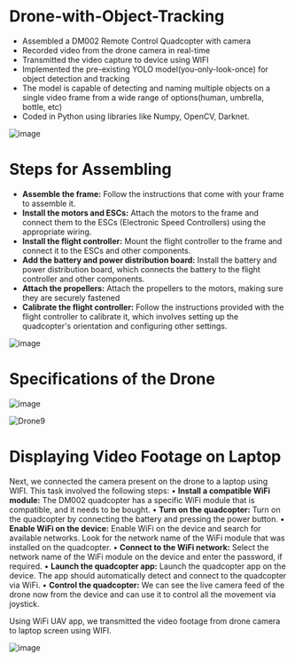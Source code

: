 # Drone-with-Object-Tracking
- Assembled a DM002 Remote Control Quadcopter with camera
- Recorded video from the drone camera in real-time
- Transmitted the video capture to device using WIFI
- Implemented the pre-existing YOLO model(you-only-look-once) for object detection and tracking
- The model is capable of detecting and naming multiple objects on a single video frame from a wide range of options(human, umbrella, bottle, etc)
- Coded in Python using libraries like Numpy, OpenCV, Darknet.

![image](https://github.com/JFM269/Object-Detection-by-Drones-using-Deep-Learning/assets/87769268/ca2829e6-5e75-476d-a97d-6d93f7a091d0)

# Steps for Assembling
-	<b>Assemble the frame:</b> Follow the instructions that come with your frame to assemble it.
-	<b>Install the motors and ESCs:</b> Attach the motors to the frame and connect them to the ESCs (Electronic Speed Controllers) using the appropriate wiring.
-	<b>Install the flight controller:</b> Mount the flight controller to the frame and connect it to the ESCs and other components.
-	<b>Add the battery and power distribution board:</b> Install the battery and power distribution board, which connects the battery to the flight controller and other components.
-	<b>Attach the propellers:</b> Attach the propellers to the motors, making sure they are securely fastened
-	<b>Calibrate the flight controller:</b> Follow the instructions provided with the flight controller to calibrate it, which involves setting up the quadcopter's orientation and configuring other settings.

![image](https://github.com/JFM269/Object-Detection-by-Drones-using-Deep-Learning/assets/87769268/4a12a742-2e20-4bd6-9658-267f566a8951)

# Specifications of the Drone 

![image](https://github.com/JFM269/Object-Detection-by-Drones-using-Deep-Learning/assets/87769268/81947cee-f00a-4092-a44c-7bec2a5c248e)

![Drone9](https://github.com/JFM269/Object-Detection-by-Drones-using-Deep-Learning/assets/87769268/6fd1bf92-96f8-431f-a25c-a2e6c19e20b3)

# Displaying Video Footage on Laptop

Next, we connected the camera present on the drone to a laptop using WIFI. This task involved the following steps:
•	<b>Install a compatible WiFi module:</b> The DM002 quadcopter has a specific WiFi module that is compatible, and it needs to be bought.
•	<b>Turn on the quadcopter:</b> Turn on the quadcopter by connecting the battery and pressing the power button.
•	<b>Enable WiFi on the device:</b> Enable WiFi on the device and search for available networks. Look for the network name of the WiFi module that was installed on the quadcopter.
•	<b>Connect to the WiFi network:</b> Select the network name of the WiFi module on the device and enter the password, if required.
•	<b>Launch the quadcopter app:</b> Launch the quadcopter app on the device. The app should automatically detect and connect to the quadcopter via WiFi.
•	<b>Control the quadcopter:</b> We can see the live camera feed of the drone now from the device and can use it to control all the movement via joystick.

Using WiFi UAV app, we transmitted the video footage from drone camera to laptop screen using WIFI.

![image](https://github.com/JFM269/Object-Detection-by-Drones-using-Deep-Learning/assets/87769268/b7e669a8-2c4f-45f6-9854-2d1133f9702c)


